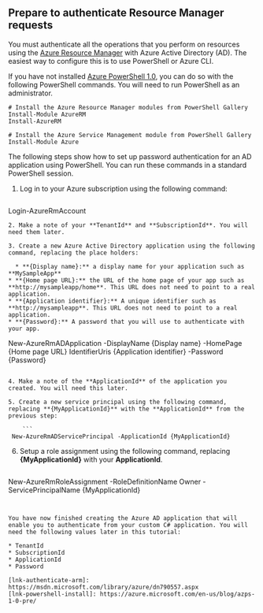 ## Prepare to authenticate Resource Manager requests
You must authenticate all the operations that you perform on resources using the [Azure Resource Manager](https://msdn.microsoft.com/library/azure/dn790557.aspx) with Azure Active Directory (AD). The easiest way to configure this is to use PowerShell or Azure CLI.

If you have not installed [Azure PowerShell 1.0](https://azure.microsoft.com/en-us/blog/azps-1-0-pre/), you can do so with the following PowerShell commands. You will need to run PowerShell as an administrator.

```
# Install the Azure Resource Manager modules from PowerShell Gallery
Install-Module AzureRM
Install-AzureRM

# Install the Azure Service Management module from PowerShell Gallery
Install-Module Azure
```

The following steps show how to set up password authentication for an AD application using PowerShell. You can run these commands in a standard PowerShell session.

1. Log in to your Azure subscription using the following command:

    ```
 Login-AzureRmAccount
 ```
2. Make a note of your **TenantId** and **SubscriptionId**. You will need them later.

3. Create a new Azure Active Directory application using the following command, replacing the place holders:

   * **{Display name}:** a display name for your application such as **MySampleApp**
* **{Home page URL}:** the URL of the home page of your app such as **http://mysampleapp/home**. This URL does not need to point to a real application.
* **{Application identifier}:** A unique identifier such as **http://mysampleapp**. This URL does not need to point to a real application.
* **{Password}:** A password that you will use to authenticate with your app.

  ```
New-AzureRmADApplication -DisplayName {Display name} -HomePage {Home page URL} IdentifierUris {Application identifier} -Password {Password}
```

4. Make a note of the **ApplicationId** of the application you created. You will need this later.

5. Create a new service principal using the following command, replacing **{MyApplicationId}** with the **ApplicationId** from the previous step:

    ```
 New-AzureRmADServicePrincipal -ApplicationId {MyApplicationId}
 ```
6. Setup a role assignment using the following command, replacing **{MyApplicationId}** with your **ApplicationId**.

    ```
 New-AzureRmRoleAssignment -RoleDefinitionName Owner -ServicePrincipalName {MyApplicationId}
 ```


You have now finished creating the Azure AD application that will enable you to authenticate from your custom C# application. You will need the following values later in this tutorial:

* TenantId
* SubscriptionId
* ApplicationId
* Password

[lnk-authenticate-arm]: https://msdn.microsoft.com/library/azure/dn790557.aspx
[lnk-powershell-install]: https://azure.microsoft.com/en-us/blog/azps-1-0-pre/
